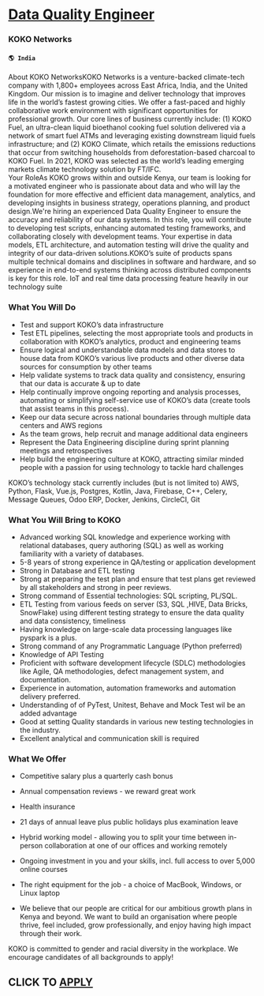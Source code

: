 # [Data Quality Engineer](https://www.remotewlb.com/apply/data-quality-engineer-65033)  
### KOKO Networks  
#### `🌎 India`  
About KOKO NetworksKOKO Networks is a venture-backed climate-tech company with 1,800+ employees across East Africa, India, and the United Kingdom. Our mission is to imagine and deliver technology that improves life in the world’s fastest growing cities. We offer a fast-paced and highly collaborative work environment with significant opportunities for professional growth. Our core lines of business currently include: (1) KOKO Fuel, an ultra-clean liquid bioethanol cooking fuel solution delivered via a network of smart fuel ATMs and leveraging existing downstream liquid fuels infrastructure; and (2) KOKO Climate, which retails the emissions reductions that occur from switching households from deforestation-based charcoal to KOKO Fuel. In 2021, KOKO was selected as the world’s leading emerging markets climate technology solution by FT/IFC.  
Your RoleAs KOKO grows within and outside Kenya, our team is looking for a motivated engineer who is passionate about data and who will lay the foundation for more effective and efficient data management, analytics, and developing insights in business strategy, operations planning, and product design.We're hiring an experienced Data Quality Engineer to ensure the accuracy and reliability of our data systems. In this role, you will contribute to developing test scripts, enhancing automated testing frameworks, and collaborating closely with development teams. Your expertise in data models, ETL architecture, and automation testing will drive the quality and integrity of our data-driven solutions.KOKO’s suite of products spans multiple technical domains and disciplines in software and hardware, and so experience in end-to-end systems thinking across distributed components is key for this role. IoT and real time data processing feature heavily in our technology suite

### What You Will Do

  * Test and support KOKO’s data infrastructure
  * Test ETL pipelines, selecting the most appropriate tools and products in collaboration with KOKO’s analytics, product and engineering teams
  * Ensure logical and understandable data models and data stores to house data from KOKO’s various live products and other diverse data sources for consumption by other teams
  * Help validate systems to track data quality and consistency, ensuring that our data is accurate & up to date
  * Help continually improve ongoing reporting and analysis processes, automating or simplifying self-service use of KOKO’s data (create tools that assist teams in this process).
  * Keep our data secure across national boundaries through multiple data centers and AWS regions
  * As the team grows, help recruit and manage additional data engineers
  * Represent the Data Engineering discipline during sprint planning meetings and retrospectives
  * Help build the engineering culture at KOKO, attracting similar minded people with a passion for using technology to tackle hard challenges
  
KOKO’s technology stack currently includes (but is not limited to) AWS, Python, Flask, Vue.js, Postgres, Kotlin, Java, Firebase, C++, Celery, Message Queues, Odoo ERP, Docker, Jenkins, CircleCI, Git

### What You Will Bring to KOKO

  * Advanced working SQL knowledge and experience working with relational databases, query authoring (SQL) as well as working familiarity with a variety of databases.
  * 5-8 years of strong experience in QA/testing or application development
  * Strong in Database and ETL testing
  * Strong at preparing the test plan and ensure that test plans get reviewed by all stakeholders and strong in peer reviews.
  * Strong command of Essential technologies: SQL scripting, PL/SQL.
  * ETL Testing from various feeds on server (S3, SQL ,HIVE, Data Bricks, SnowFlake) using different testing strategy to ensure the data quality and data consistency, timeliness
  * Having knowledge on large-scale data processing languages like pyspark is a plus.
  * Strong command of any Programmatic Language (Python preferred)
  * Knowledge of API Testing
  * Proficient with software development lifecycle (SDLC) methodologies like Agile, QA methodologies, defect management system, and documentation.
  * Experience in automation, automation frameworks and automation delivery preferred.
  * Understanding of of PyTest, Unitest, Behave and Mock Test wil be an added advantage
  * Good at setting Quality standards in various new testing technologies in the industry.
  * Excellent analytical and communication skill is required

### What We Offer

  * Competitive salary plus a quarterly cash bonus
  * Annual compensation reviews - we reward great work
  * Health insurance
  * 21 days of annual leave plus public holidays plus examination leave
  * Hybrid working model - allowing you to split your time between in-person collaboration at one of our offices and working remotely
  * Ongoing investment in you and your skills, incl. full access to over 5,000 online courses
  * The right equipment for the job - a choice of MacBook, Windows, or Linux laptop
  

  * We believe that our people are critical for our ambitious growth plans in Kenya and beyond. We want to build an organisation where people thrive, feel included, grow professionally, and enjoy having high impact through their work.

KOKO is committed to gender and racial diversity in the workplace. We encourage candidates of all backgrounds to apply!  
## CLICK TO [APPLY](https://www.remotewlb.com/apply/data-quality-engineer-65033)

